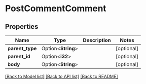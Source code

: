 # PostCommentComment

## Properties

Name | Type | Description | Notes
------------ | ------------- | ------------- | -------------
**parent_type** | Option<**String**> |  | [optional]
**parent_id** | Option<**i32**> |  | [optional]
**body** | Option<**String**> |  | [optional]

[[Back to Model list]](../README.md#documentation-for-models) [[Back to API list]](../README.md#documentation-for-api-endpoints) [[Back to README]](../README.md)



